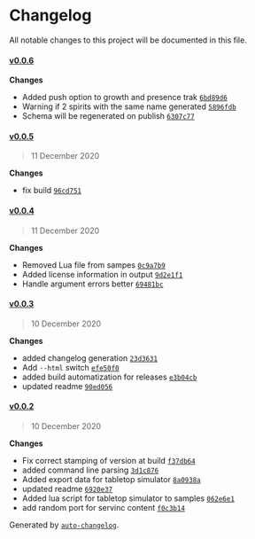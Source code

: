 # Changelog

All notable changes to this project will be documented in this file.


#### [v0.0.6](https://github.com/LokiMidgard/spirit-island-renderer/compare/v0.0.5...v0.0.6)





**Changes**  

- Added push option to growth and presence trak [`6bd89d6`](https://github.com/LokiMidgard/spirit-island-renderer/commit/6bd89d6f1727adb02247565e05027517ed66c176)
- Warning if 2 spirits with the same name generated [`5896fdb`](https://github.com/LokiMidgard/spirit-island-renderer/commit/5896fdbbd030899ed8b63c2fd15dd2a748087f63)
- Schema will be regenerated on publish [`6307c77`](https://github.com/LokiMidgard/spirit-island-renderer/commit/6307c77ed85272165287f995a895e9e7a886c4a2)



#### [v0.0.5](https://github.com/LokiMidgard/spirit-island-renderer/compare/v0.0.4...v0.0.5)

> 11 December 2020




**Changes**  

- fix build [`96cd751`](https://github.com/LokiMidgard/spirit-island-renderer/commit/96cd751f2e21025c0bd224c447bc1bfb741d6a86)



#### [v0.0.4](https://github.com/LokiMidgard/spirit-island-renderer/compare/v0.0.3...v0.0.4)

> 11 December 2020




**Changes**  

- Removed Lua file from sampes [`0c9a7b9`](https://github.com/LokiMidgard/spirit-island-renderer/commit/0c9a7b9061e7b34b1094101f71a4ca27d56b8435)
- Added license information in output [`9d2e1f1`](https://github.com/LokiMidgard/spirit-island-renderer/commit/9d2e1f17b29667d9aa181e21ebd9724524b76663)
- Handle argument errors better [`69481bc`](https://github.com/LokiMidgard/spirit-island-renderer/commit/69481bc96238e16f5be99cae13f5fcb4e784d6f4)



#### [v0.0.3](https://github.com/LokiMidgard/spirit-island-renderer/compare/v0.0.2...v0.0.3)

> 10 December 2020




**Changes**  

- added changelog generation [`23d3631`](https://github.com/LokiMidgard/spirit-island-renderer/commit/23d36310cdf80eb193e7c84ad16c1e879ba82583)
- Add `--html` switch [`efe50f0`](https://github.com/LokiMidgard/spirit-island-renderer/commit/efe50f0c07552c2cbcabd59e781d54ed9893f3e9)
- added build automatization for releases [`e3b04cb`](https://github.com/LokiMidgard/spirit-island-renderer/commit/e3b04cb1c6fe6ee21776fcbc0cd2e3d1d1ae79e8)
- updated readme [`90ed056`](https://github.com/LokiMidgard/spirit-island-renderer/commit/90ed0569fc073f4fdf1949bc551429071ec194b0)



#### [v0.0.2](https://github.com/LokiMidgard/spirit-island-renderer/compare/v0.0.1...v0.0.2)

> 10 December 2020




**Changes**  

- Fix correct stamping of version at build [`f37db64`](https://github.com/LokiMidgard/spirit-island-renderer/commit/f37db644287ad7c4ec2085d1425b2583cfdac9ca)
- added command line parsing [`3d1c876`](https://github.com/LokiMidgard/spirit-island-renderer/commit/3d1c8768c1598da33a3574dc640e5e8bd36fae08)
- Added export data for tabletop simulator [`8a0938a`](https://github.com/LokiMidgard/spirit-island-renderer/commit/8a0938a187b36048827efb0f402b3fbb3a3667a9)
- updated readme [`6920e37`](https://github.com/LokiMidgard/spirit-island-renderer/commit/6920e37bb4c013e703c44778518af6cd45861487)
- Added lua script for tabletop simulator to samples [`062e6e1`](https://github.com/LokiMidgard/spirit-island-renderer/commit/062e6e1ecd0ecd27e38015c305361d61557209ca)
- add random port for servinc content [`f0c3b14`](https://github.com/LokiMidgard/spirit-island-renderer/commit/f0c3b1439cbba9c6ca3e0de26ba9f05f72cdf09d)



Generated by [`auto-changelog`](https://github.com/CookPete/auto-changelog).

